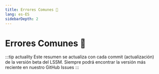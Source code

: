 ```yaml
---
title: Errores Comunes 🐛
lang: es-ES
sidebarDepth: 2
---
```


# Errores Comunes :bug:

:::tip actuality
Este resumen se actualiza con cada commit (actualización) de la versión beta del LSSM. Siempre podrá encontrar la versión más reciente en nuestro <a :href="$theme.variables.github + '/issues?q=is%3Aissue+is%3Aopen+label%3Abug'" target="_blank">GitHub Issues</a>
:::

<bugs no-bugs="No hay errores conocidos actualmente!"></bugs>
